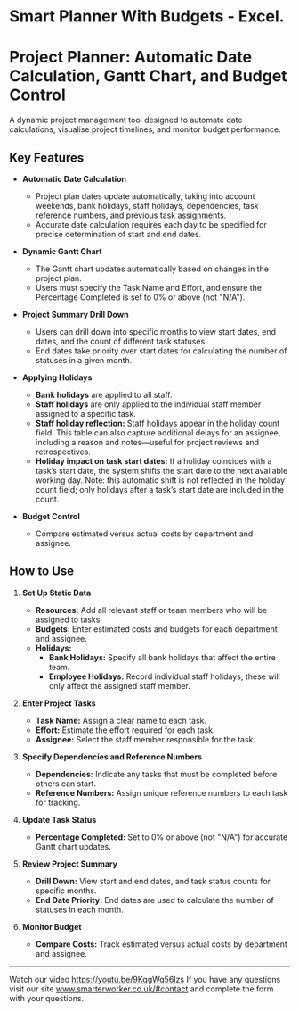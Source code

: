 # Smart Planner With Budgets - Excel.
# Project Planner: Automatic Date Calculation, Gantt Chart, and Budget Control

A dynamic project management tool designed to automate date calculations, visualise project timelines, and monitor budget performance.

## Key Features

- **Automatic Date Calculation**
  - Project plan dates update automatically, taking into account weekends, bank holidays, staff holidays, dependencies, task reference numbers, and previous task assignments.
  - Accurate date calculation requires each day to be specified for precise determination of start and end dates.

- **Dynamic Gantt Chart**
  - The Gantt chart updates automatically based on changes in the project plan.
  - Users must specify the Task Name and Effort, and ensure the Percentage Completed is set to 0% or above (not "N/A").

- **Project Summary Drill Down**
  - Users can drill down into specific months to view start dates, end dates, and the count of different task statuses.
  - End dates take priority over start dates for calculating the number of statuses in a given month.

- **Applying Holidays**
  - **Bank holidays** are applied to all staff.
  - **Staff holidays** are only applied to the individual staff member assigned to a specific task.
  - **Staff holiday reflection:** Staff holidays appear in the holiday count field. This table can also capture additional delays for an assignee, including a reason and notes—useful for project reviews and retrospectives.
  - **Holiday impact on task start dates:** If a holiday coincides with a task’s start date, the system shifts the start date to the next available working day. Note: this automatic shift is not reflected in the holiday count field; only holidays after a task’s start date are included in the count.

- **Budget Control**
  - Compare estimated versus actual costs by department and assignee.

## How to Use

1. **Set Up Static Data**
   - **Resources:** Add all relevant staff or team members who will be assigned to tasks.
   - **Budgets:** Enter estimated costs and budgets for each department and assignee.
   - **Holidays:**  
     - **Bank Holidays:** Specify all bank holidays that affect the entire team.
     - **Employee Holidays:** Record individual staff holidays; these will only affect the assigned staff member.

2. **Enter Project Tasks**
   - **Task Name:** Assign a clear name to each task.
   - **Effort:** Estimate the effort required for each task.
   - **Assignee:** Select the staff member responsible for the task.

3. **Specify Dependencies and Reference Numbers**
   - **Dependencies:** Indicate any tasks that must be completed before others can start.
   - **Reference Numbers:** Assign unique reference numbers to each task for tracking.

4. **Update Task Status**
   - **Percentage Completed:** Set to 0% or above (not "N/A") for accurate Gantt chart updates.

5. **Review Project Summary**
   - **Drill Down:** View start and end dates, and task status counts for specific months.
   - **End Date Priority:** End dates are used to calculate the number of statuses in each month.

6. **Monitor Budget**
   - **Compare Costs:** Track estimated versus actual costs by department and assignee.

---
Watch our video https://youtu.be/9KqgWq56Izs
If you have any questions visit our site www.smarterworker.co.uk/#contact and complete the form with your questions.

